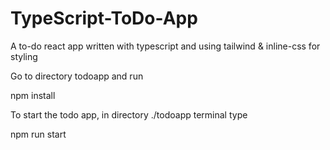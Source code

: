 # TypeScript-ToDo-App
A  to-do react app written with typescript and using tailwind & inline-css for styling


Go to directory todoapp and run 

npm install

To start the todo app, in directory ./todoapp terminal type

npm run start
